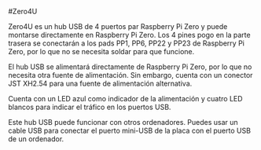 <!--
---
name: Zero4U
class: board
type: usb
formfactor: USB
manufacturer: UUGear
description: 4-port USB hub for Raspberry Pi Zero
url: http://www.uugear.com/product/zero4u/
buy: http://www.uugear.com/product/zero4u/
image: 'uugear-zero4u.png'
pincount: 4
eeprom: no
-->
#Zero4U

Zero4U es un hub USB de 4 puertos par Raspberry Pi Zero y puede montarse directamente en Raspberry Pi Zero. Los 4 pines pogo en la parte trasera se conectarán a los pads PP1, PP6, PP22 y PP23 de Raspberry Pi Zero, por lo que no se necesita soldar para que funcione.

El hub USB se alimentará directamente de Raspberry Pi Zero, por lo que no necesita otra fuente de alimentación. Sin embargo, cuenta con un conector JST XH2.54 para una fuente de alimentación alternativa.

Cuenta con un LED azul como indicador de la alimentación y cuatro LED blancos para indicar el tráfico en los puertos USB.

Este hub USB puede funcionar con otros ordenadores. Puedes usar un cable USB para conectar el puerto mini-USB de la placa con el puerto USB de un ordenador.
